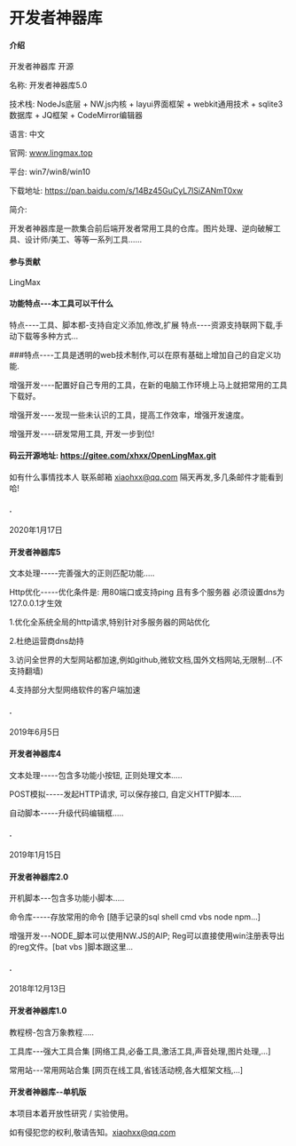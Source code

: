 # 开发者神器库

#### 介绍
开发者神器库 开源

名称: 开发者神器库5.0

技术栈: NodeJs底层 + NW.js内核 + layui界面框架 +  webkit通用技术 + sqlite3数据库 + JQ框架 + CodeMirror编辑器

语言: 中文

官网: www.lingmax.top

平台: win7/win8/win10

下载地址: https://pan.baidu.com/s/14Bz45GuCyL7lSiZANmT0xw

简介:

开发者神器库是一款集合前后端开发者常用工具的仓库。图片处理、逆向破解工具、设计师/美工、等等一系列工具......


#### 参与贡献

LingMax



#### 功能特点---本工具可以干什么
特点----工具、脚本都-支持自定义添加,修改,扩展
特点----资源支持联网下载,手动下载等多种方式...

###特点----工具是透明的web技术制作,可以在原有基础上增加自己的自定义功能. 

增强开发----配置好自己专用的工具，在新的电脑工作环境上马上就把常用的工具下载好。

增强开发----发现一些未认识的工具，提高工作效率，增强开发速度。

增强开发----研发常用工具, 开发一步到位!


#### 码云开源地址: https://gitee.com/xhxx/OpenLingMax.git

如有什么事情找本人 联系邮箱 xiaohxx@qq.com 隔天再发,多几条邮件才能看到哈!


#### .

2020年1月17日

#### 开发者神器库5

文本处理-----完善强大的正则匹配功能.....

Http优化-----优化条件是: 用80端口或支持ping 且有多个服务器 必须设置dns为127.0.0.1才生效

1.优化全系统全局的http请求,特别针对多服务器的网站优化 

2.杜绝运营商dns劫持 

3.访问全世界的大型网站都加速,例如github,微软文档,国外文档网站,无限制...(不支持翻墙) 

4.支持部分大型网络软件的客户端加速




#### .

2019年6月5日

#### 开发者神器库4

文本处理-----包含多功能小按钮, 正则处理文本.....

POST模拟-----发起HTTP请求, 可以保存接口, 自定义HTTP脚本.....

自动脚本-----升级代码编辑框.....




#### .

2019年1月15日

#### 开发者神器库2.0

开机脚本---包含多功能小脚本.....

命令库-----存放常用的命令 [随手记录的sql shell cmd vbs node npm...]

增强开发---NODE_脚本可以使用NW.JS的AIP; Reg可以直接使用win注册表导出的reg文件。[bat vbs ]脚本跟这里...




#### .

2018年12月13日

#### 开发者神器库1.0

教程榜-包含万象教程.....

工具库---强大工具合集 [网络工具,必备工具,激活工具,声音处理,图片处理,...]

常用站---常用网站合集 [网页在线工具,省钱活动榜,各大框架文档,...]






#### 开发者神器库--单机版

本项目本着开放性研究 / 实验使用。

如有侵犯您的权利,敬请告知。xiaohxx@qq.com
